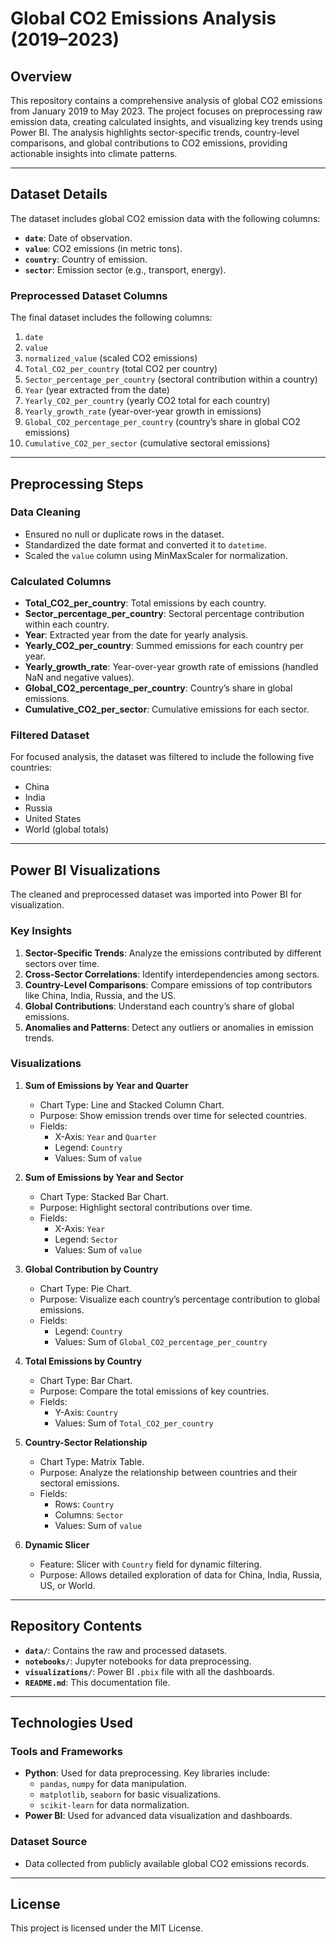 # Global CO2 Emissions Analysis (2019–2023)

## Overview
This repository contains a comprehensive analysis of global CO2 emissions from January 2019 to May 2023. The project focuses on preprocessing raw emission data, creating calculated insights, and visualizing key trends using Power BI. The analysis highlights sector-specific trends, country-level comparisons, and global contributions to CO2 emissions, providing actionable insights into climate patterns.

---

## Dataset Details
The dataset includes global CO2 emission data with the following columns:
- **`date`**: Date of observation.
- **`value`**: CO2 emissions (in metric tons).
- **`country`**: Country of emission.
- **`sector`**: Emission sector (e.g., transport, energy).

### **Preprocessed Dataset Columns**
The final dataset includes the following columns:
1. `date`
2. `value`
3. `normalized_value` (scaled CO2 emissions)
4. `Total_CO2_per_country` (total CO2 per country)
5. `Sector_percentage_per_country` (sectoral contribution within a country)
6. `Year` (year extracted from the date)
7. `Yearly_CO2_per_country` (yearly CO2 total for each country)
8. `Yearly_growth_rate` (year-over-year growth in emissions)
9. `Global_CO2_percentage_per_country` (country’s share in global CO2 emissions)
10. `Cumulative_CO2_per_sector` (cumulative sectoral emissions)

---

## Preprocessing Steps
### **Data Cleaning**
- Ensured no null or duplicate rows in the dataset.
- Standardized the date format and converted it to `datetime`.
- Scaled the `value` column using MinMaxScaler for normalization.

### **Calculated Columns**
- **Total_CO2_per_country**: Total emissions by each country.
- **Sector_percentage_per_country**: Sectoral percentage contribution within each country.
- **Year**: Extracted year from the date for yearly analysis.
- **Yearly_CO2_per_country**: Summed emissions for each country per year.
- **Yearly_growth_rate**: Year-over-year growth rate of emissions (handled NaN and negative values).
- **Global_CO2_percentage_per_country**: Country’s share in global emissions.
- **Cumulative_CO2_per_sector**: Cumulative emissions for each sector.

### **Filtered Dataset**
For focused analysis, the dataset was filtered to include the following five countries:
- China
- India
- Russia
- United States
- World (global totals)

---

## Power BI Visualizations
The cleaned and preprocessed dataset was imported into Power BI for visualization.

### **Key Insights**
1. **Sector-Specific Trends**: Analyze the emissions contributed by different sectors over time.
2. **Cross-Sector Correlations**: Identify interdependencies among sectors.
3. **Country-Level Comparisons**: Compare emissions of top contributors like China, India, Russia, and the US.
4. **Global Contributions**: Understand each country’s share of global emissions.
5. **Anomalies and Patterns**: Detect any outliers or anomalies in emission trends.

### **Visualizations**
1. **Sum of Emissions by Year and Quarter**  
   - Chart Type: Line and Stacked Column Chart.  
   - Purpose: Show emission trends over time for selected countries.  
   - Fields:  
     - X-Axis: `Year` and `Quarter`  
     - Legend: `Country`  
     - Values: Sum of `value`  

2. **Sum of Emissions by Year and Sector**  
   - Chart Type: Stacked Bar Chart.  
   - Purpose: Highlight sectoral contributions over time.  
   - Fields:  
     - X-Axis: `Year`  
     - Legend: `Sector`  
     - Values: Sum of `value`  

3. **Global Contribution by Country**  
   - Chart Type: Pie Chart.  
   - Purpose: Visualize each country’s percentage contribution to global emissions.  
   - Fields:  
     - Legend: `Country`  
     - Values: Sum of `Global_CO2_percentage_per_country`  

4. **Total Emissions by Country**  
   - Chart Type: Bar Chart.  
   - Purpose: Compare the total emissions of key countries.  
   - Fields:  
     - Y-Axis: `Country`  
     - Values: Sum of `Total_CO2_per_country`  

5. **Country-Sector Relationship**  
   - Chart Type: Matrix Table.  
   - Purpose: Analyze the relationship between countries and their sectoral emissions.  
   - Fields:  
     - Rows: `Country`  
     - Columns: `Sector`  
     - Values: Sum of `value`  

6. **Dynamic Slicer**  
   - Feature: Slicer with `Country` field for dynamic filtering.  
   - Purpose: Allows detailed exploration of data for China, India, Russia, US, or World.

---

## Repository Contents
- **`data/`**: Contains the raw and processed datasets.
- **`notebooks/`**: Jupyter notebooks for data preprocessing.
- **`visualizations/`**: Power BI `.pbix` file with all the dashboards.
- **`README.md`**: This documentation file.

---

## Technologies Used
### **Tools and Frameworks**
- **Python**: Used for data preprocessing. Key libraries include:
  - `pandas`, `numpy` for data manipulation.
  - `matplotlib`, `seaborn` for basic visualizations.
  - `scikit-learn` for data normalization.
- **Power BI**: Used for advanced data visualization and dashboards.

### **Dataset Source**
- Data collected from publicly available global CO2 emissions records.

---

## License

This project is licensed under the MIT License.

